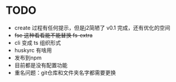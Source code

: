 # TODO
- create 过程有任何提示，但是j2简陋了 v0.1 完成，还有优化的空间
- ~~fse 这种看看能不能替换 fs-extra~~
- cli 变成 ts 组织形式
- huskyrc 有啥用
- 发布到npm
- 目前都是没有配置功能
- 重名问题：git仓库和文件夹名字都需要更换